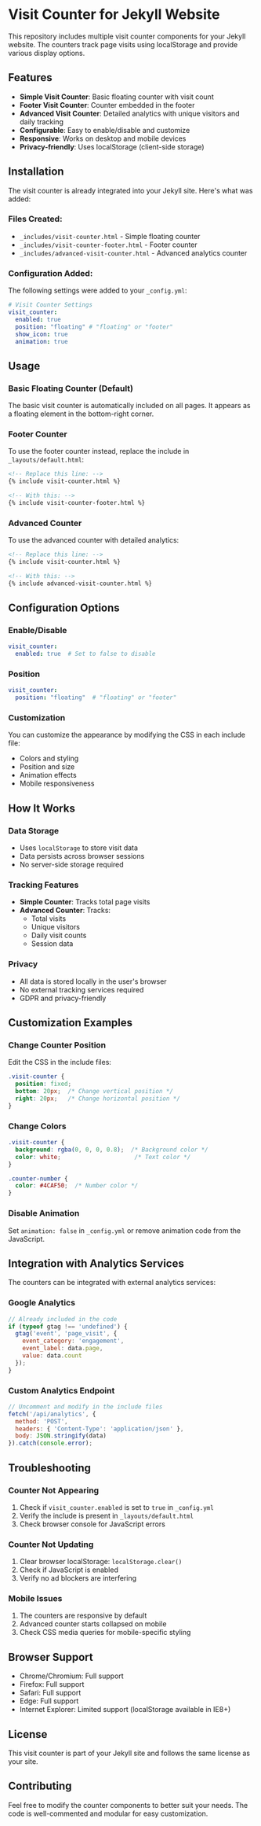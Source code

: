 # Visit Counter for Jekyll Website

This repository includes multiple visit counter components for your Jekyll website. The counters track page visits using localStorage and provide various display options.

## Features

- **Simple Visit Counter**: Basic floating counter with visit count
- **Footer Visit Counter**: Counter embedded in the footer
- **Advanced Visit Counter**: Detailed analytics with unique visitors and daily tracking
- **Configurable**: Easy to enable/disable and customize
- **Responsive**: Works on desktop and mobile devices
- **Privacy-friendly**: Uses localStorage (client-side storage)

## Installation

The visit counter is already integrated into your Jekyll site. Here's what was added:

### Files Created:
- `_includes/visit-counter.html` - Simple floating counter
- `_includes/visit-counter-footer.html` - Footer counter
- `_includes/advanced-visit-counter.html` - Advanced analytics counter

### Configuration Added:
The following settings were added to your `_config.yml`:

```yaml
# Visit Counter Settings
visit_counter:
  enabled: true
  position: "floating" # "floating" or "footer"
  show_icon: true
  animation: true
```

## Usage

### Basic Floating Counter (Default)
The basic visit counter is automatically included on all pages. It appears as a floating element in the bottom-right corner.

### Footer Counter
To use the footer counter instead, replace the include in `_layouts/default.html`:

```html
<!-- Replace this line: -->
{% include visit-counter.html %}

<!-- With this: -->
{% include visit-counter-footer.html %}
```

### Advanced Counter
To use the advanced counter with detailed analytics:

```html
<!-- Replace this line: -->
{% include visit-counter.html %}

<!-- With this: -->
{% include advanced-visit-counter.html %}
```

## Configuration Options

### Enable/Disable
```yaml
visit_counter:
  enabled: true  # Set to false to disable
```

### Position
```yaml
visit_counter:
  position: "floating"  # "floating" or "footer"
```

### Customization
You can customize the appearance by modifying the CSS in each include file:

- Colors and styling
- Position and size
- Animation effects
- Mobile responsiveness

## How It Works

### Data Storage
- Uses `localStorage` to store visit data
- Data persists across browser sessions
- No server-side storage required

### Tracking Features
- **Simple Counter**: Tracks total page visits
- **Advanced Counter**: Tracks:
  - Total visits
  - Unique visitors
  - Daily visit counts
  - Session data

### Privacy
- All data is stored locally in the user's browser
- No external tracking services required
- GDPR and privacy-friendly

## Customization Examples

### Change Counter Position
Edit the CSS in the include files:

```css
.visit-counter {
  position: fixed;
  bottom: 20px;  /* Change vertical position */
  right: 20px;   /* Change horizontal position */
}
```

### Change Colors
```css
.visit-counter {
  background: rgba(0, 0, 0, 0.8);  /* Background color */
  color: white;                     /* Text color */
}

.counter-number {
  color: #4CAF50;  /* Number color */
}
```

### Disable Animation
Set `animation: false` in `_config.yml` or remove animation code from the JavaScript.

## Integration with Analytics Services

The counters can be integrated with external analytics services:

### Google Analytics
```javascript
// Already included in the code
if (typeof gtag !== 'undefined') {
  gtag('event', 'page_visit', {
    event_category: 'engagement',
    event_label: data.page,
    value: data.count
  });
}
```

### Custom Analytics Endpoint
```javascript
// Uncomment and modify in the include files
fetch('/api/analytics', {
  method: 'POST',
  headers: { 'Content-Type': 'application/json' },
  body: JSON.stringify(data)
}).catch(console.error);
```

## Troubleshooting

### Counter Not Appearing
1. Check if `visit_counter.enabled` is set to `true` in `_config.yml`
2. Verify the include is present in `_layouts/default.html`
3. Check browser console for JavaScript errors

### Counter Not Updating
1. Clear browser localStorage: `localStorage.clear()`
2. Check if JavaScript is enabled
3. Verify no ad blockers are interfering

### Mobile Issues
1. The counters are responsive by default
2. Advanced counter starts collapsed on mobile
3. Check CSS media queries for mobile-specific styling

## Browser Support

- Chrome/Chromium: Full support
- Firefox: Full support
- Safari: Full support
- Edge: Full support
- Internet Explorer: Limited support (localStorage available in IE8+)

## License

This visit counter is part of your Jekyll site and follows the same license as your site.

## Contributing

Feel free to modify the counter components to better suit your needs. The code is well-commented and modular for easy customization. 